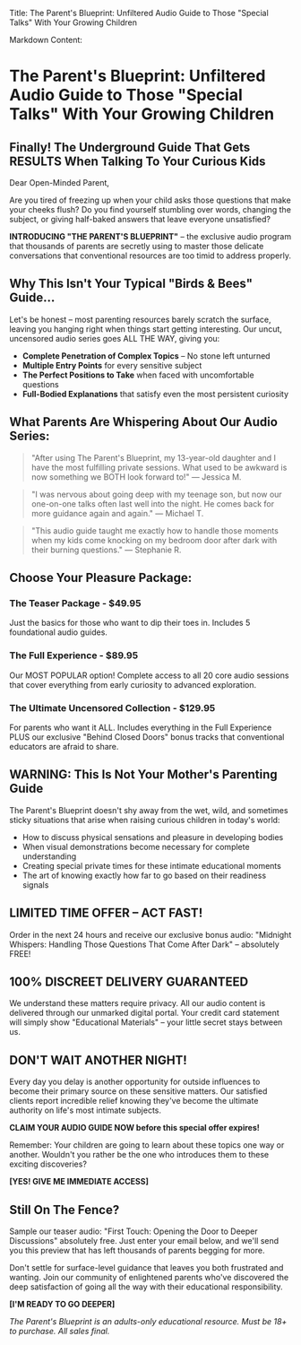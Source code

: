 Title: The Parent's Blueprint: Unfiltered Audio Guide to Those "Special Talks" With Your Growing Children

Markdown Content:
# The Parent's Blueprint: Unfiltered Audio Guide to Those "Special Talks" With Your Growing Children

## Finally! The Underground Guide That Gets RESULTS When Talking To Your Curious Kids

Dear Open-Minded Parent,

Are you tired of freezing up when your child asks those questions that make your cheeks flush? Do you find yourself stumbling over words, changing the subject, or giving half-baked answers that leave everyone unsatisfied?

**INTRODUCING "THE PARENT'S BLUEPRINT"** – the exclusive audio program that thousands of parents are secretly using to master those delicate conversations that conventional resources are too timid to address properly.

## Why This Isn't Your Typical "Birds & Bees" Guide...

Let's be honest – most parenting resources barely scratch the surface, leaving you hanging right when things start getting interesting. Our uncut, uncensored audio series goes ALL THE WAY, giving you:

- **Complete Penetration of Complex Topics** – No stone left unturned
- **Multiple Entry Points** for every sensitive subject
- **The Perfect Positions to Take** when faced with uncomfortable questions
- **Full-Bodied Explanations** that satisfy even the most persistent curiosity

## What Parents Are Whispering About Our Audio Series:

> "After using The Parent's Blueprint, my 13-year-old daughter and I have the most fulfilling private sessions. What used to be awkward is now something we BOTH look forward to!" — Jessica M.

> "I was nervous about going deep with my teenage son, but now our one-on-one talks often last well into the night. He comes back for more guidance again and again." — Michael T.

> "This audio guide taught me exactly how to handle those moments when my kids come knocking on my bedroom door after dark with their burning questions." — Stephanie R.

## Choose Your Pleasure Package:

### The Teaser Package - $49.95
Just the basics for those who want to dip their toes in. Includes 5 foundational audio guides.

### The Full Experience - $89.95
Our MOST POPULAR option! Complete access to all 20 core audio sessions that cover everything from early curiosity to advanced exploration.

### The Ultimate Uncensored Collection - $129.95
For parents who want it ALL. Includes everything in the Full Experience PLUS our exclusive "Behind Closed Doors" bonus tracks that conventional educators are afraid to share.

## WARNING: This Is Not Your Mother's Parenting Guide

The Parent's Blueprint doesn't shy away from the wet, wild, and sometimes sticky situations that arise when raising curious children in today's world:

- How to discuss physical sensations and pleasure in developing bodies
- When visual demonstrations become necessary for complete understanding
- Creating special private times for these intimate educational moments
- The art of knowing exactly how far to go based on their readiness signals

## LIMITED TIME OFFER – ACT FAST!

Order in the next 24 hours and receive our exclusive bonus audio: "Midnight Whispers: Handling Those Questions That Come After Dark" – absolutely FREE!

## 100% DISCREET DELIVERY GUARANTEED

We understand these matters require privacy. All our audio content is delivered through our unmarked digital portal. Your credit card statement will simply show "Educational Materials" – your little secret stays between us.

## DON'T WAIT ANOTHER NIGHT!

Every day you delay is another opportunity for outside influences to become their primary source on these sensitive matters. Our satisfied clients report incredible relief knowing they've become the ultimate authority on life's most intimate subjects.

**CLAIM YOUR AUDIO GUIDE NOW before this special offer expires!**

Remember: Your children are going to learn about these topics one way or another. Wouldn't you rather be the one who introduces them to these exciting discoveries?

**[YES! GIVE ME IMMEDIATE ACCESS]**

## Still On The Fence?

Sample our teaser audio: "First Touch: Opening the Door to Deeper Discussions" absolutely free. Just enter your email below, and we'll send you this preview that has left thousands of parents begging for more.

Don't settle for surface-level guidance that leaves you both frustrated and wanting. Join our community of enlightened parents who've discovered the deep satisfaction of going all the way with their educational responsibility.

**[I'M READY TO GO DEEPER]**

*The Parent's Blueprint is an adults-only educational resource. Must be 18+ to purchase. All sales final.*